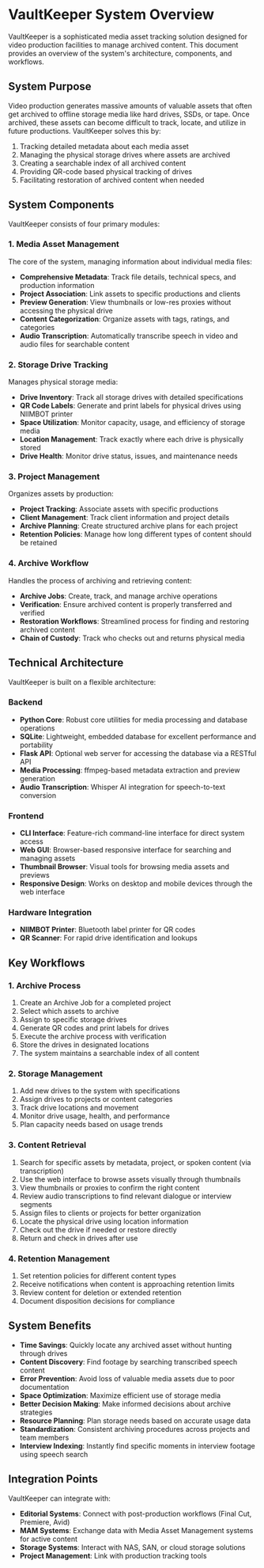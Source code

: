 # VaultKeeper System Overview

VaultKeeper is a sophisticated media asset tracking solution designed for video production facilities to manage archived content. This document provides an overview of the system's architecture, components, and workflows.

## System Purpose

Video production generates massive amounts of valuable assets that often get archived to offline storage media like hard drives, SSDs, or tape. Once archived, these assets can become difficult to track, locate, and utilize in future productions. VaultKeeper solves this by:

1. Tracking detailed metadata about each media asset
2. Managing the physical storage drives where assets are archived
3. Creating a searchable index of all archived content
4. Providing QR-code based physical tracking of drives
5. Facilitating restoration of archived content when needed

## System Components

VaultKeeper consists of four primary modules:

### 1. Media Asset Management

The core of the system, managing information about individual media files:

- **Comprehensive Metadata**: Track file details, technical specs, and production information
- **Project Association**: Link assets to specific productions and clients
- **Preview Generation**: View thumbnails or low-res proxies without accessing the physical drive
- **Content Categorization**: Organize assets with tags, ratings, and categories
- **Audio Transcription**: Automatically transcribe speech in video and audio files for searchable content

### 2. Storage Drive Tracking

Manages physical storage media:

- **Drive Inventory**: Track all storage drives with detailed specifications
- **QR Code Labels**: Generate and print labels for physical drives using NIIMBOT printer
- **Space Utilization**: Monitor capacity, usage, and efficiency of storage media
- **Location Management**: Track exactly where each drive is physically stored
- **Drive Health**: Monitor drive status, issues, and maintenance needs

### 3. Project Management

Organizes assets by production:

- **Project Tracking**: Associate assets with specific productions
- **Client Management**: Track client information and project details
- **Archive Planning**: Create structured archive plans for each project
- **Retention Policies**: Manage how long different types of content should be retained

### 4. Archive Workflow

Handles the process of archiving and retrieving content:

- **Archive Jobs**: Create, track, and manage archive operations
- **Verification**: Ensure archived content is properly transferred and verified
- **Restoration Workflows**: Streamlined process for finding and restoring archived content
- **Chain of Custody**: Track who checks out and returns physical media

## Technical Architecture

VaultKeeper is built on a flexible architecture:

### Backend
- **Python Core**: Robust core utilities for media processing and database operations
- **SQLite**: Lightweight, embedded database for excellent performance and portability
- **Flask API**: Optional web server for accessing the database via a RESTful API
- **Media Processing**: ffmpeg-based metadata extraction and preview generation
- **Audio Transcription**: Whisper AI integration for speech-to-text conversion

### Frontend
- **CLI Interface**: Feature-rich command-line interface for direct system access
- **Web GUI**: Browser-based responsive interface for searching and managing assets
- **Thumbnail Browser**: Visual tools for browsing media assets and previews
- **Responsive Design**: Works on desktop and mobile devices through the web interface

### Hardware Integration
- **NIIMBOT Printer**: Bluetooth label printer for QR codes
- **QR Scanner**: For rapid drive identification and lookups

## Key Workflows

### 1. Archive Process

1. Create an Archive Job for a completed project
2. Select which assets to archive
3. Assign to specific storage drives
4. Generate QR codes and print labels for drives
5. Execute the archive process with verification
6. Store the drives in designated locations
7. The system maintains a searchable index of all content

### 2. Storage Management

1. Add new drives to the system with specifications
2. Assign drives to projects or content categories
3. Track drive locations and movement
4. Monitor drive usage, health, and performance
5. Plan capacity needs based on usage trends

### 3. Content Retrieval

1. Search for specific assets by metadata, project, or spoken content (via transcription)
2. Use the web interface to browse assets visually through thumbnails
3. View thumbnails or proxies to confirm the right content
4. Review audio transcriptions to find relevant dialogue or interview segments
5. Assign files to clients or projects for better organization
6. Locate the physical drive using location information
7. Check out the drive if needed or restore directly
8. Return and check in drives after use

### 4. Retention Management

1. Set retention policies for different content types
2. Receive notifications when content is approaching retention limits
3. Review content for deletion or extended retention
4. Document disposition decisions for compliance

## System Benefits

- **Time Savings**: Quickly locate any archived asset without hunting through drives
- **Content Discovery**: Find footage by searching transcribed speech content
- **Error Prevention**: Avoid loss of valuable media assets due to poor documentation
- **Space Optimization**: Maximize efficient use of storage media
- **Better Decision Making**: Make informed decisions about archive strategies
- **Resource Planning**: Plan storage needs based on accurate usage data
- **Standardization**: Consistent archiving procedures across projects and team members
- **Interview Indexing**: Instantly find specific moments in interview footage using speech search

## Integration Points

VaultKeeper can integrate with:

- **Editorial Systems**: Connect with post-production workflows (Final Cut, Premiere, Avid)
- **MAM Systems**: Exchange data with Media Asset Management systems for active content
- **Storage Systems**: Interact with NAS, SAN, or cloud storage solutions
- **Project Management**: Link with production tracking tools